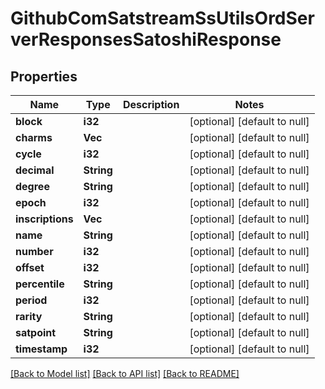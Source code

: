 # GithubComSatstreamSsUtilsOrdServerResponsesSatoshiResponse

## Properties
Name | Type | Description | Notes
------------ | ------------- | ------------- | -------------
**block** | **i32** |  | [optional] [default to null]
**charms** | **Vec<String>** |  | [optional] [default to null]
**cycle** | **i32** |  | [optional] [default to null]
**decimal** | **String** |  | [optional] [default to null]
**degree** | **String** |  | [optional] [default to null]
**epoch** | **i32** |  | [optional] [default to null]
**inscriptions** | **Vec<String>** |  | [optional] [default to null]
**name** | **String** |  | [optional] [default to null]
**number** | **i32** |  | [optional] [default to null]
**offset** | **i32** |  | [optional] [default to null]
**percentile** | **String** |  | [optional] [default to null]
**period** | **i32** |  | [optional] [default to null]
**rarity** | **String** |  | [optional] [default to null]
**satpoint** | **String** |  | [optional] [default to null]
**timestamp** | **i32** |  | [optional] [default to null]

[[Back to Model list]](../README.md#documentation-for-models) [[Back to API list]](../README.md#documentation-for-api-endpoints) [[Back to README]](../README.md)


